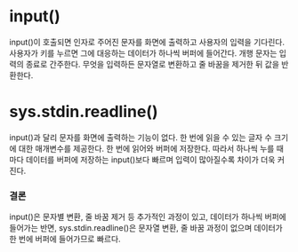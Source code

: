 # input()
input()이 호출되면 인자로 주어진 문자를 화면에 출력하고 사용자의 입력을 기다린다.
사용자가 키를 누르면 그에 대응하는 데이터가 하나씩 버퍼에 들어간다.
개행 문자는 입력의 종료로 간주한다.
무엇을 입력하든 문자열로 변환하고 줄 바꿈을 제거한 뒤 값을 반환한다.

# sys.stdin.readline()
input()과 달리 문자를 화면에 출력하는 기능이 없다.
한 번에 읽을 수 있는 글자 수 크기에 대한 매개변수를 제공한다.
한 번에 읽어와 버퍼에 저장한다. 따라서 하나씩 누를 때마다 데이터를 버퍼에 저장하는 input()보다 빠르며 입력이 많아질수록 차이가 더욱 커진다.

### 결론
input()은 문자별 변환, 줄 바꿈 제거 등 추가적인 과정이 있고, 데이터가 하나씩 버퍼에 들어가는 반면,
sys.stdin.readline()은 문자열 변환, 줄 바꿈 과정이 없으며 데이터가 한 번에 버퍼에 들어가므로 빠르다.